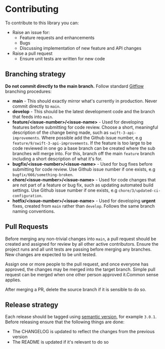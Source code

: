 # Contributing

To contribute to this library you can:

- Raise an issue for:
    - Feature requests and enhancements
    - Bugs
    - Discussing implementation of new feature and API changes
- Raise a pull request
    - Ensure unit tests are written for new code

## Branching strategy

**Do not commit directly to the main branch.**
Follow standard [Gitflow](https://www.atlassian.com/git/tutorials/comparing-workflows/gitflow-workflow) branching procedures:

- **main** - This should exactly mirror what's currently in production. Never commit directly to `main`.
- **develop** - This should be the latest development code and the branch that feeds into `main`.
- **feature/\<issue-number\>/\<issue-name\>** - Used for developing features before submitting for code review. Choose a short, meaningful description of the change being made, such as `swift-3-api-improvements`. Where possible add the Github issue number, e.g `feature/9/swift-3-api-improvements`. If the feature is too large to be code reviewed in one go a base branch can be created where the sub branches will merge into. For this, branch off the main `feature` branch including a short description of what it's for.
- **bugfix/\<issue-number\>/\<issue-name\>** - Used for bug fixes before submitting for code review. Use Github issue number if one exists, e.g `bugfix/666/something-broken`.
- **chore/\<issue-number\>/\<issue-name\>** - Used for code changes that are not part of a feature or bug fix, such as updating automated build settings. Use Github issue number if one exists, e.g `chore/3/updated-ci-configuration`.
- **hotfix/\<issue-number\>/\<issue-name\>** - Used for developing **urgent** fixes, created from `main` rather than `develop`. Follows the same branch naming conventions.

## Pull Requests

Before merging any non-trivial changes into `main`, a pull request should be created and assigned for review by all other active contributors. Ensure the project runs and all unit tests are passing before merging any branches. New changes are expected to be unit tested.

Assign one or more people to the pull request, and once everyone has approved, the changes may be merged into the target branch. Simple pull request can be merged when one other person approved it.Common sense applies.

After merging a PR, delete the source branch if it is sensible to do so.

## Release strategy

Each release should be tagged using [semantic version](http://semver.org/), for example `3.0.1`. Before releasing ensure that the following things are done:

- The CHANGELOG is updated to reflect the changes from the previous version
- The README is updated if it's relevant to do so